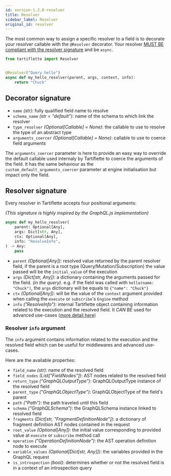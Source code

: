 ```yaml
---
id: version-1.2.0-resolver
title: Resolver
sidebar_label: Resolver
original_id: resolver
---
```


The most common way to assign a specific resolver to a field is to decorate your resolver callable with the `@Resolver` decorator. Your resolver [MUST BE compliant with the resolver signature](#resolver-signature) and be `async`.

```python
from tartiflette import Resolver


@Resolver("Query.hello")
async def my_hello_resolver(parent, args, context, info):
    return "Chuck"
```

## Decorator signature

* `name` _(str)_: fully qualified field name to resolve
* `schema_name` _(str = "default")_: name of the schema to which link the resolver
* `type_resolver` _(Optional[Callable] = None)_: the callable to use to resolve the type of an abstract type
* `arguments_coercer` _(Optional[Callable] = None)_: callable to use to coerce field arguments

The `arguments_coercer` parameter is here to provide an easy way to override the default callable used internaly by Tartiflette to coerce the arguments of the field. It has the same behaviour as the `custom_default_arguments_coercer` parameter at engine initialisation but impact only the field.

## Resolver signature

Every resolver in Tartiflette accepts four positional arguments:

_(This signature is highly inspired by the GraphQL.js implementation)_

```python
async def my_hello_resolver(
    parent: Optional[Any],
    args: Dict[str, Any],
    ctx: Optional[Any],
    info: "ResolveInfo",
) -> Any:
    pass
```

* `parent` _(Optional[Any])_: resolved value returned by the parent resolver field, if the parent is a root type (Query/Mutation/Subscription) the value passed will be the `initial_value` of the execution
* `args` _(Dict[str, Any])_: a dictionary containing the arguments passed for the field. _(in the query)_. e.g. if the field was called with `hello(name: "Chuck")`, the `args` dictionary will be equals to `{"name": "Chuck"}`
* `ctx` _(Optional[Any])_: will be the value of the `context` argument provided when calling the `execute` or `subscribe`'s `Engine` method
* `info` _("ResolveInfo")_: internal Tartiflette object containing information related to the execution and the resolved field. It *CAN BE* used for advanced use-cases ([more detail here](#resolver-info-argument))

### Resolver `info` argument

The `info` argument contains information related to the execution and the resolved field which can be useful for middlewares and advanced use-cases.

Here are the available properties:
* `field_name` _(str)_: name of the resolved field
* `field_nodes` _(List["FieldNodes"])_: AST nodes related to the resolved field
* `return_type` _("GraphQLOutputType")_: GraphQLOutputType instance of the resolved field
* `parent_type` _("GraphQLObjectType")_: GraphQLObjectType of the field's parent
* `path` _("Path")_: the path traveled until this field
* `schema` _("GraphQLSchema")_: the GraphQLSchema instance linked to resolved field
* `fragments` _(Dict[str, "FragmentDefinitionNode"])_: a dictionary of fragment definition AST nodes contained in the request
* `root_value` _(Optional[Any])_: the initial value corresponding to provided value at `execute` or `subscribe` method call
* `operation` _("OperationDefinitionNode")_: the AST operation definition node to execute
* `variable_values` _(Optional[Dict[str, Any]])_: the variables provided in the GraphQL request
* `is_introspection` _(bool)_: determines whether or not the resolved field is in a context of an introspection query
